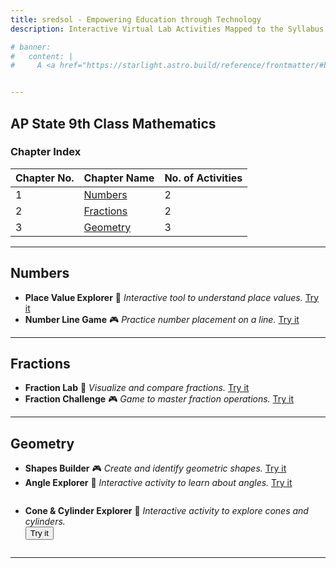 ```yaml
---
title: sredsol - Empowering Education through Technology
description: Interactive Virtual Lab Activities Mapped to the Syllabus.

# banner:
#   content: |
#     A <a href="https://starlight.astro.build/reference/frontmatter/#banner">banner</a> displaying an announcement at the top of the page that can include HTML for links or other content.


---
```


## AP State 9th Class Mathematics

### Chapter Index

| Chapter No. | Chapter Name | No. of Activities |
|-------------|--------------|-------------------|
| 1           | [Numbers](#numbers)   | 2                 |
| 2           | [Fractions](#fractions) | 2                 |
| 3           | [Geometry](#geometry)   | 3                 |

---

## Numbers
- **Place Value Explorer** 🧪
  _Interactive tool to understand place values._ [Try it](#)
- **Number Line Game** 🎮
  _Practice number placement on a line._ [Try it](#)

---

## Fractions
- **Fraction Lab** 🧪
  _Visualize and compare fractions._ [Try it](#)
- **Fraction Challenge** 🎮
  _Game to master fraction operations._ [Try it](#)

---

## Geometry
- **Shapes Builder** 🎮
  _Create and identify geometric shapes._ [Try it](#)
- **Angle Explorer** 🧪
  _Interactive activity to learn about angles._ [Try it](#)
- <div style="margin-top:2em; margin-bottom:2em;">
    <strong>Cone & Cylinder Explorer</strong> 🧪
    <em>Interactive activity to explore cones and cylinders.</em><br>
    <button onclick="document.getElementById('cone-cylinder-iframe').style.display='block';">Try it</button>
    <br>
    <iframe id="cone-cylinder-iframe" src="http://localhost:4321/cone-cylinder.html" style="display:none;"></iframe>
  </div>

---




<!-- You can add more chapters and activities following the same format.
Replace [Try it](#) with actual links to your activities.
Use 🧪 for interactive labs and 🎮 for games for visual clarity. -->
<!-- **Note:** For best results, ensure your site loads the custom CSS from `src/styles/custom.css` to style the embedded activity.-->
